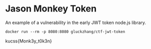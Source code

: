 # Jason Monkey Token

An example of a vulnerability in the early JWT token node.js library.

```
docker run --rm -p 8080:8080 gluckzhang/ctf-jwt-token
```

kucss{Monk3y_t0k3n}